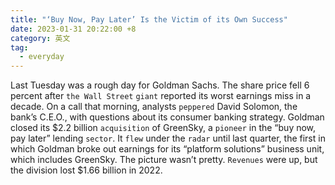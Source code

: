 ```yaml
---
title: "‘Buy Now, Pay Later’ Is the Victim of its Own Success"
date: 2023-01-31 20:22:00 +8
category: 英文
tag:
  - everyday
---
```


Last Tuesday was a rough day for Goldman Sachs. The share price fell 6 percent after `the Wall Street` `giant` reported its worst earnings miss in a decade. On a call that morning, analysts `peppered` David Solomon, the bank’s C.E.O., with questions about its consumer banking strategy. Goldman closed its \$2.2 billion `acquisition` of GreenSky, a `pioneer` in the “buy now, pay later” lending `sector`. It `flew` under the `radar` until last quarter, the first in which Goldman broke out earnings for its “platform solutions” business unit, which includes GreenSky. The picture wasn’t pretty. `Revenues` were up, but the division lost \$1.66 billion in 2022.
